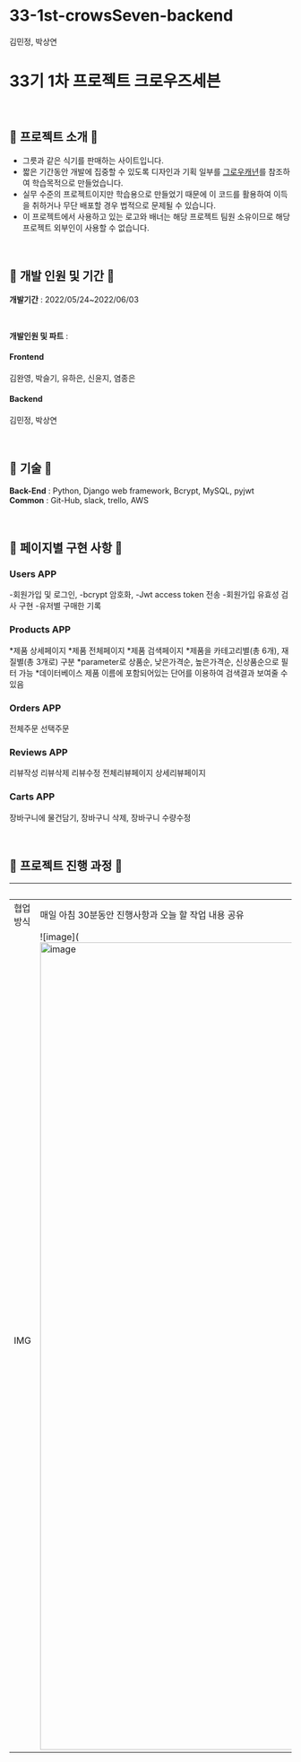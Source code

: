 # 33-1st-crowsSeven-backend
김민정, 박상연

# 33기 1차 프로젝트 크로우즈세븐

<br/>

## 🌼 프로젝트 소개 🌼


* 그릇과 같은 식기를 판매하는 사이트입니다. 
* 짧은 기간동안 개발에 집중할 수 있도록 디자인과 기획 일부를 [그로우캐년](https://crowcanyon.co.kr)를 참조하여 학습목적으로 만들었습니다.
* 실무 수준의 프로젝트이지만 학습용으로 만들었기 때문에 이 코드를 활용하여 이득을 취하거나 무단 배포할 경우 법적으로 문제될 수 있습니다.
* 이 프로젝트에서 사용하고 있는 로고와 배너는 해당 프로젝트 팀원 소유이므로 해당 프로젝트 외부인이 사용할 수 없습니다.

<br/>

## 🌼 개발 인원 및 기간 🌼
**개발기간** : 2022/05/24~2022/06/03

<br/>

**개발인원 및 파트** : 
#### Frontend
김완영, 박슬기, 유하은, 신윤지, 염종은

#### Backend
김민정, 박상연

<br/>

## 🌼 기술 🌼
**Back-End** : Python, Django web framework, Bcrypt, MySQL, pyjwt
<br/>
**Common** : Git-Hub, slack, trello, AWS

<br/>

## 🌼 페이지별 구현 사항 🌼

### Users APP
-회원가입 및 로그인,
-bcrypt 암호화,
-Jwt access token 전송
-회원가입 유효성 검사 구현
-유저별 구매한 기록

### Products APP
*제품 상세페이지
*제품 전체페이지
*제품 검색페이지
*제품을 카테고리별(총 6개), 재질별(총 3개로) 구분
*parameter로 상품순, 낮은가격순, 높은가격순, 신상품순으로 필터 가능
*데이터베이스 제품 이름에 포함되어있는 단어를 이용하여 검색결과 보여줄 수 있음

### Orders APP
전체주문
선택주문

### Reviews APP
리뷰작성
리뷰삭제
리뷰수정
전체리뷰페이지
상세리뷰페이지

### Carts APP
장바구니에 물건담기,
장바구니 삭제,
장바구니 수량수정

<br/>

## 🌼 프로젝트 진행 과정 🌼
||Trello|
|------|---|
|협업 방식|매일 아침 30분동안 진행사항과 오늘 할 작업 내용 공유|
|IMG|![image](<img width="1440" alt="image" src="https://user-images.githubusercontent.com/96784345/172043293-53c651d4-0a74-495c-979f-1a68ac747220.png">|
